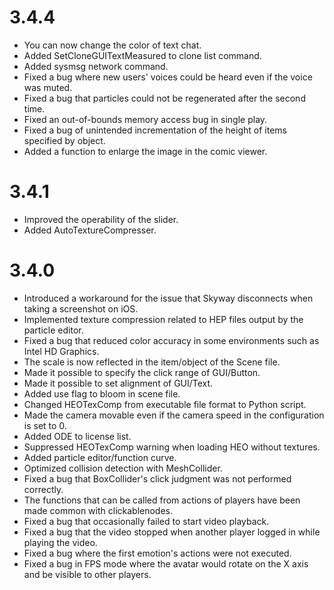# 3.4.4
- You can now change the color of text chat.
- Added SetCloneGUITextMeasured to clone list command.
- Added sysmsg network command.
- Fixed a bug where new users' voices could be heard even if the voice was muted.
- Fixed a bug that particles could not be regenerated after the second time.
- Fixed an out-of-bounds memory access bug in single play.
- Fixed a bug of unintended incrementation of the height of items specified by object.
- Added a function to enlarge the image in the comic viewer.

# 3.4.1
- Improved the operability of the slider.
- Added AutoTextureCompresser.

# 3.4.0
- Introduced a workaround for the issue that Skyway disconnects when taking a screenshot on iOS.
- Implemented texture compression related to HEP files output by the particle editor.
- Fixed a bug that reduced color accuracy in some environments such as Intel HD Graphics.
- The scale is now reflected in the item/object of the Scene file.
- Made it possible to specify the click range of GUI/Button.
- Made it possible to set alignment of GUI/Text.
- Added use flag to bloom in scene file.
- Changed HEOTexComp from executable file format to Python script.
- Made the camera movable even if the camera speed in the configuration is set to 0.
- Added ODE to license list.
- Suppressed HEOTexComp warning when loading HEO without textures.
- Added particle editor/function curve.
- Optimized collision detection with MeshCollider.
- Fixed a bug that BoxCollider's click judgment was not performed correctly.
- The functions that can be called from actions of players have been made common with clickablenodes.
- Fixed a bug that occasionally failed to start video playback.
- Fixed a bug that the video stopped when another player logged in while playing the video.
- Fixed a bug where the first emotion's actions were not executed.
- Fixed a bug in FPS mode where the avatar would rotate on the X axis and be visible to other players.